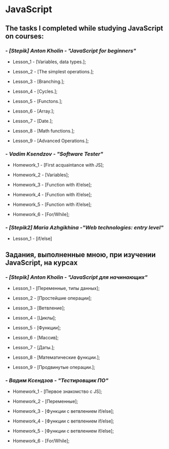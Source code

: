 # JavaScript
## **The tasks I completed while studying JavaScript on courses:**
### - ***[Stepik] Anton Kholin - "JavaScript for beginners"***

   - Lesson_1 - [Variables, data types.];
   
   - Lesson_2 - [The simplest operations.];
   
   - Lesson_3 - [Branching.];
   
   - Lesson_4 - [Сycles.];
   
   - Lesson_5 - [Functons.];
   
   - Lesson_6 - [Array.];
   
   - Lesson_7 - [Date.];
   
   - Lesson_8 - [Math functions.];

   - Lesson_9 - [Advanced Operations.]; 
   
### - ***Vadim Ksendzov - "Software Tester"***

   - Homework_1 - [First acquaintance with JS];
   
   - Homework_2 - [Variables];
   
   - Homework_3 - [Function with if/else];
    
   - Homework_4 - [Function with if/else];

   - Homework_5 - [Function with if/else];
   
   - Homework_6 - [For/While];
   
   
### - ***[Stepik2] Maria Azhgikhina -"Web technologies: entry level"***

   - Lesson_1 - [if/else]

## **Задания, выполненные мною, при изучении JavaScript, на курсах**
### - ***[Stepik] Anton Kholin - "JavaScript для начинающих"***

   - Lesson_1 - [Переменные, типы данных];
   
   - Lesson_2 - [Простейшие операции];
   
   - Lesson_3 - [Ветвление];
   
   - Lesson_4 - [Циклы];
   
   - Lesson_5 - [Функции];
   
   - Lesson_6 - [Массив];
   
   - Lesson_7 - [Даты.];
   
   - Lesson_8 - [Математические функции.];

   - Lesson_9 - [Продвинутые операции.]; 
   
### - ***Вадим Ксендзов - "Тестировщик ПО"***

   - Homework_1 - [Первое знакомство с JS];
    
   - Homework_2 - [Переменные];
   
   - Homework_3 - [Функции с ветвлением if/else];
    
   - Homework_4 - [Функции с ветвлением if/else];
    
   - Homework_5 - [Функции с ветвлением if/else];
     
   - Homework_6 - [For/While];
    
   
